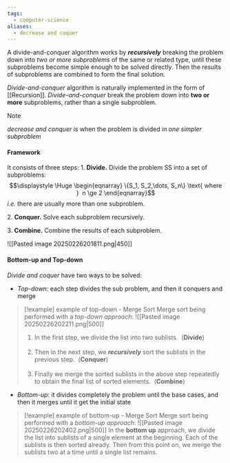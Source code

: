 ```yaml
---
tags:
  - computer-science
aliases:
  - decrease and coquer
---
```

A divide-and-conquer algorithm works by _**recursively**_ breaking the problem down into *two or more subproblems* of the same or related type, until these subproblems become simple enough to be solved directly. Then the results of subproblems are combined to form the final solution.

*Divide-and-conquer* algorithm is naturally implemented in the form of [[Recursion]]. *Divide-and-conquer* break the problem down into **two or more** subproblems, rather than a single subproblem.

>[!note]
*decrease and conquer* is when the problem is divided in *one simpler subproblem*

#### Framework
It consists of three steps:
1. **Divide.** Divide the problem SS into a set of subproblems: 
$$\displaystyle \Huge \begin{eqnarray} 
\{S_1, S_2,\dots, S_n\} \text{ where }  n \ge 2
\end{eqnarray}$$
	_i.e._ there are usually more than one subproblem.

2. **Conquer.** Solve each subproblem recursively. 

3. **Combine.** Combine the results of each subproblem.

![[Pasted image 20250226201811.png|450]]


#### Bottom-up and Top-down

*Divide and coquer* have two ways to be solved:

- *Top-down*: each step divides the sub problem, and then it conquers and merge

>[!example] example of top-down - Merge Sort
>Merge sort being performed with a *top-down approach*:
>![[Pasted image 20250226202211.png|500]]
>1. In the first step, we divide the list into two sublists.  (**Divide**)  
>     
>2. Then in the next step, we _**recursively**_ sort the sublists in the previous step.  (**Conquer**)  
>     
>3. Finally we merge the sorted sublists in the above step repeatedly to obtain the final list of sorted elements.  (**Combine**)


- *Bottom-up*: it divides completely the problem until the base cases, and then it merges until it get the initial state

>[!example] example of bottom-up - Merge Sort
>Merge sort being performed with a *bottom-up approach*:
>![[Pasted image 20250226202402.png|500]]
>In the **bottom up** approach, we divide the list into sublists of a single element at the beginning. Each of the sublists is then sorted already. Then from this point on, we merge the sublists two at a time until a single list remains.
